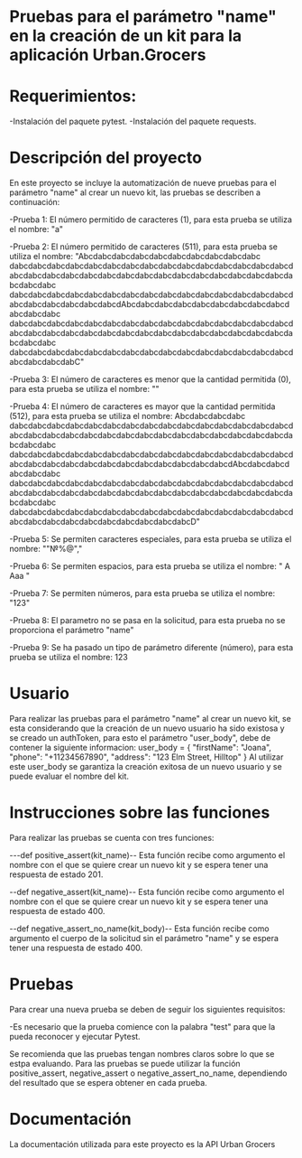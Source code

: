# Pruebas para el parámetro "name" en la creación de un kit para la aplicación Urban.Grocers

# Requerimientos: 
-Instalación del paquete pytest. 
-Instalación del paquete requests. 


# Descripción del proyecto
 
En este proyecto se incluye la automatización de nueve pruebas para el parámetro "name" al crear un nuevo kit, 
las pruebas se describen a continuación:

-Prueba 1: El número permitido de caracteres (1), para esta prueba se utiliza el nombre: "a"
 
-Prueba 2: El número permitido de caracteres (511), para esta prueba se utiliza el nombre: "Abcdabcdabcdabcdabcdabcdabcdabcdabcdabc
dabcdabcdabcdabcdabcdabcdabcdabcdabcdabcdabcdabcdabcdabcdabcdabcdabcdabcdabcdabcdabcdabcdabcdabcdabcdabcdabcdabcdabcdabcdabcdabcdabc
dabcdabcdabcdabcdabcdabcdabcdabcdabcdabcdabcdabcdabcdabcdabcdabcdabcdabcdabcdabcdabcdAbcdabcdabcdabcdabcdabcdabcdabcdabcdabcdabcdabc
dabcdabcdabcdabcdabcdabcdabcdabcdabcdabcdabcdabcdabcdabcdabcdabcdabcdabcdabcdabcdabcdabcdabcdabcdabcdabcdabcdabcdabcdabcdabcdabcdabc
dabcdabcdabcdabcdabcdabcdabcdabcdabcdabcdabcdabcdabcdabcdabcdabcdabcdabcdabC"

-Prueba 3: El número de caracteres es menor que la cantidad permitida (0), para esta prueba se utiliza el nombre: ""

-Prueba 4: El número de caracteres es mayor que la cantidad permitida (512), para esta prueba se utiliza el nombre: Abcdabcdabcdabc
dabcdabcdabcdabcdabcdabcdabcdabcdabcdabcdabcdabcdabcdabcdabcdabcdabcdabcdabcdabcdabcdabcdabcdabcdabcdabcdabcdabcdabcdabcdabcdabcdabc
dabcdabcdabcdabcdabcdabcdabcdabcdabcdabcdabcdabcdabcdabcdabcdabcdabcdabcdabcdabcdabcdabcdabcdabcdabcdabcdabcdAbcdabcdabcdabcdabcdabc
dabcdabcdabcdabcdabcdabcdabcdabcdabcdabcdabcdabcdabcdabcdabcdabcdabcdabcdabcdabcdabcdabcdabcdabcdabcdabcdabcdabcdabcdabcdabcdabcdabc
dabcdabcdabcdabcdabcdabcdabcdabcdabcdabcdabcdabcdabcdabcdabcdabcdabcdabcdabcdabcdabcdabcdabcdabcdabcD"

-Prueba 5: Se permiten caracteres especiales, para esta prueba se utiliza el nombre: ""№%@","

-Prueba 6: Se permiten espacios, para esta prueba se utiliza el nombre: " A Aaa "
 
-Prueba 7: Se permiten números, para esta prueba se utiliza el nombre: "123"

-Prueba 8: El parametro no se pasa en la solicitud, para esta prueba no se proporciona el parámetro "name"
 
-Prueba 9: Se ha pasado un tipo de parámetro diferente (número), para esta prueba se utiliza el nombre: 123 

# Usuario 
Para realizar las pruebas para el parámetro "name" al crear un nuevo kit, se esta considerando que la creación de un nuevo usuario ha 
sido existosa y se creado un authToken, para esto el parámetro "user_body", debe de contener la siguiente informacion: 
user_body = {
    "firstName": "Joana",
    "phone": "+11234567890",
    "address": "123 Elm Street, Hilltop"
}
Al utilizar este user_body se garantiza la creación exitosa de un nuevo usuario y se puede evaluar el nombre del kit. 

# Instrucciones sobre las funciones 
Para realizar las pruebas se cuenta con tres funciones:
 
---def positive_assert(kit_name)--
Esta función recibe como argumento el nombre con el que se quiere crear un nuevo kit y se espera tener una respuesta de estado 201.

--def negative_assert(kit_name)--
Esta función recibe como argumento el nombre con el que se quiere crear un nuevo kit y se espera tener una respuesta de estado 400.

--def negative_assert_no_name(kit_body)--
Esta función recibe como argumento el cuerpo de la solicitud sin el parámetro "name" y se espera tener una respuesta de estado 400. 

# Pruebas 
Para crear una nueva prueba se deben de seguir los siguientes requisitos:
 
-Es necesario que la prueba comience con la palabra "test" para que la pueda reconocer y ejecutar Pytest.
 
Se recomienda que las pruebas tengan nombres claros sobre lo que se estpa evaluando. 
Para las pruebas se puede utilizar la función positive_assert, negative_assert o negative_assert_no_name, dependiendo del resultado 
que se espera obtener en cada prueba.  


# Documentación 
La documentación utilizada para este proyecto es la API Urban Grocers 


